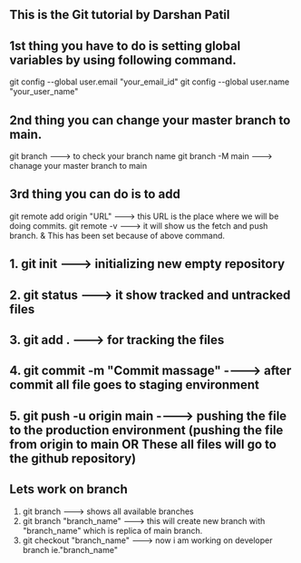## This is the Git tutorial by Darshan Patil
## 1st thing you have to do is setting global variables by using following command.
git config --global user.email "your_email_id"
git config --global user.name "your_user_name"

## 2nd thing you can change your master branch to main.
git branch  ---> to check your branch name
git branch -M main ---> chanage your master branch to main

## 3rd thing you can do is to add 
git remote add origin "URL" ---> this URL is the place where we will be doing commits.
git remote -v  ---> it will show us the fetch and push branch. & This has been set because of above command.


## 1. git init  ---> initializing new empty repository
## 2. git status ---> it show tracked and untracked files
## 3. git add .           ---> for tracking the files
## 4. git commit -m "Commit massage"  ----> after commit all file goes to staging environment
## 5. git push -u origin main  ----> pushing the file to the production environment (pushing the file from origin to main OR These all files will go to the github repository)

## Lets work on branch
1. git branch  ---> shows all available branches
2. git branch "branch_name"  ---> this will create new branch with "branch_name" which is replica of main branch.
3. git checkout "branch_name" ---> now i am working on developer branch ie."branch_name"
